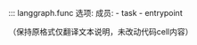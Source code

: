 ::: langgraph.func
    选项:
      成员:
        - task
        - entrypoint

（保持原格式仅翻译文本说明，未改动代码cell内容）